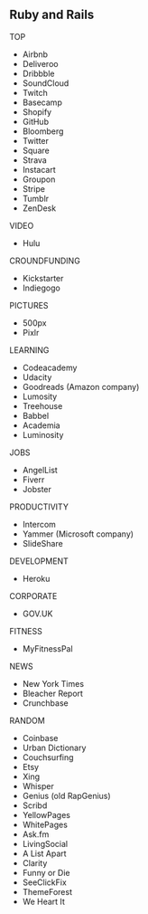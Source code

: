## Ruby and Rails

TOP
- Airbnb
- Deliveroo
- Dribbble
- SoundCloud
- Twitch
- Basecamp
- Shopify
- GitHub
- Bloomberg
- Twitter
- Square
- Strava
- Instacart
- Groupon
- Stripe
- Tumblr
- ZenDesk

VIDEO
- Hulu

CROUNDFUNDING
- Kickstarter
- Indiegogo

PICTURES
- 500px
- Pixlr

LEARNING
- Codeacademy
- Udacity
- Goodreads (Amazon company)
- Lumosity
- Treehouse
- Babbel
- Academia
- Luminosity

JOBS
- AngelList
- Fiverr
- Jobster

PRODUCTIVITY
- Intercom
- Yammer (Microsoft company)
- SlideShare

DEVELOPMENT
- Heroku

CORPORATE
- GOV.UK

FITNESS
- MyFitnessPal

NEWS
- New York Times
- Bleacher Report
- Crunchbase

RANDOM
- Coinbase
- Urban Dictionary
- Couchsurfing
- Etsy
- Xing
- Whisper
- Genius (old RapGenius)
- Scribd
- YellowPages
- WhitePages
- Ask.fm
- LivingSocial
- A List Apart
- Clarity
- Funny or Die
- SeeClickFix
- ThemeForest
- We Heart It

